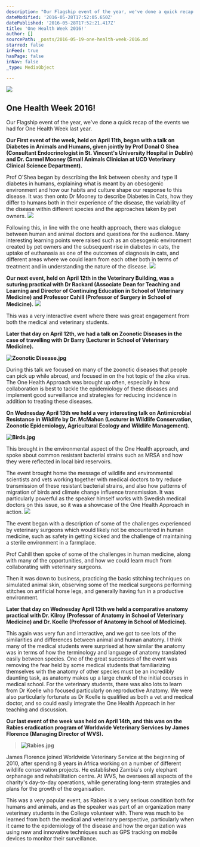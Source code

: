 ```yaml
---
description: "Our Flagship event of the year, we've done a quick recap of the events we had for One Health Week last year."
dateModified: '2016-05-28T17:52:05.650Z'
datePublished: '2016-05-28T17:52:21.417Z'
title: 'One Health Week 2016!'
author: []
sourcePath: _posts/2016-05-19-one-health-week-2016.md
starred: false
inFeed: true
hasPage: false
inNav: false
_type: MediaObject

---
```

<article style=""><img src="https://s3-us-west-2.amazonaws.com/the-grid-img/p/d5c872ad78f9419fc8f236c21e6b445ba3ae5a07.jpg" /><h1>One Health Week 2016!</h1><p>Our Flagship event of the year, we've done a quick recap of the events we had for One Health Week last year.</p></article>

**Our First event of the week, held on April 11th, began with a talk on Diabetes in Animals and Humans, given jointly by Prof Donal O Shea (Consultant Endocrinologist in St. Vincent's University Hospital in Dublin) and Dr. Carmel Mooney (Small Animals Clinician at UCD Veterinary Clinical Science Department).**

Prof O'Shea began by describing the link between obesity and type II diabetes in humans, explaining what is meant by an obesogenic environment and how our habits and culture shape our response to this disease. It was then onto Dr Mooney to describe Diabetes in Cats, how they differ to humans both in their experience of the disease, the variability of the disease within different species and the approaches taken by pet owners.
![](https://s3-us-west-2.amazonaws.com/the-grid-img/p/54f46259d26a4d15dfc044fa7defb932b3ef7922.jpg)

Following this, in line with the one health approach, there was dialogue between human and animal doctors and questions for the audience. Many interesting learning points were raised such as an obesogenic environment created by pet owners and the subsequent rise in diabetes in cats, the uptake of euthanasia as one of the outcomes of diagnosis in cats, and different areas where we could learn from each other both in terms of treatment and in understanding the nature of the disease.
![](https://s3-us-west-2.amazonaws.com/the-grid-img/p/fb8e36abf51be9fc7e4d00ca8117566820bd4a1b.jpg)

**Our next event, held on April 12th in the Veterinary Building, was a suturing practical with Dr Rackard (Associate Dean for Teaching and Learning and Director of Continuing Education in School of Veterinary Medicine) and Professor Cahill (Professor of Surgery in School of Medicine).**
![](https://s3-us-west-2.amazonaws.com/the-grid-img/p/31494dfd16f8f6e78a5ded1e686b9ebcb3c56259.jpg)

This was a very interactive event where there was great engagement from both the medical and veterinary students.

**Later that day on April 12th, we had a talk on Zoonotic Diseases in the case of travelling with Dr Barry (Lecturer in School of Veterinary Medicine).**

**![Zoonotic Disease.jpg](https://lh5.googleusercontent.com/iXBNu13vy68hI1gjvqy1YIJwOssM7M1qJW0dopUxMrKl-ydbnaHwbKaQ-mBXtihqTOhOsI8e945Wd7E8PLoGJzIlXOKYeQaG7FrvlPtqdQCcCDyfJ_7vtiQANYBZnsWMgH5XRfO4)**

During this talk we focused on many of the zoonotic diseases that people can pick up while abroad, and focused in on the hot topic of the zika virus. The One Health Approach was brought up often, especially in how collaboration is best to tackle the epidemiology of these diseases and implement good surveillance and strategies for reducing incidence in addition to treating these diseases.

**On Wednesday April 13th we held a very interesting talk on Antimicrobial Resistance in Wildlife by Dr. McMahon (Lecturer in Wildlife Conservation, Zoonotic Epidemiology, Agricultural Ecology and Wildlife Management).**

**![Birds.jpg](https://lh4.googleusercontent.com/RtM6OE2rysCBxK0Hx95UVJO7hT1XsPPJqMQWVT58QXesXK2v3gqZm-UG89qH3I21qjWOhhikbhW3_Z2GH0sDGqSMUM17rlJcPV6GSDrLhvyhPE_Cc3Gsf6b17zXNssu8YwCNHH6e)**

This brought in the environmental aspect of the One Health approach, and spoke about common resistant bacterial strains such as MRSA and how they were reflected in local bird reservoirs.

The event brought home the message of wildlife and environmental scientists and vets working together with medical doctors to try reduce transmission of these resistant bacterial strains, and also how patterns of migration of birds and climate change influence transmission. It was particularly powerful as the speaker himself works with Swedish medical doctors on this issue, so it was a showcase of the One Health Approach in action.
![](https://s3-us-west-2.amazonaws.com/the-grid-img/p/eda6dfb02add18c46bd83989e8aaac1328b818ae.jpg)

The event began with a description of some of the challenges experienced by veterinary surgeons which would likely not be encountered in human medicine, such as safety in getting kicked and the challenge of maintaining a sterile environment in a farmplace.

Prof Cahill then spoke of some of the challenges in human medicine, along with many of the opportunities, and how we could learn much from collaborating with veterinary surgeons.

Then it was down to business, practicing the basic stitching techniques on simulated animal skin, observing some of the medical surgeons performing stitches on artificial horse legs, and generally having fun in a productive environment.

**Later that day on Wednesday April 13th we held a comparative anatomy practical with Dr. Kilroy (Professor of Anatomy in School of Veterinary Medicine) and Dr. Koelle (Professor of Anatomy in School of Medicine).**

This again was very fun and interactive, and we got to see lots of the similarities and differences between animal and human anatomy. I think many of the medical students were surprised at how similar the anatomy was in terms of how the terminology and language of anatomy translated easily between species. One of the great successes of the event was removing the fear held by some medical students that familiarizing themselves with the anatomy of other species must be an incredibly daunting task, as anatomy makes up a large chunk of the initial courses in medical school. For the veterinary students, there was also lots to learn from Dr Koelle who focused particularly on reproductive Anatomy. We were also particularly fortunate as Dr Koelle is qualified as both a vet and medical doctor, and so could easily integrate the One Health Approach in her teaching and discussion.

**Our last event of the week was held on April 14th, and this was on the Rabies eradication program of Worldwide Veterinary Services by James Florence (Managing Director of WVS).**

> **![Rabies.jpg](https://lh6.googleusercontent.com/ysGye-WyOYGlLxKVKVCA_Ltd0r4oQ8WjCMoxuTSmJt4K_jyK5D0l8IlGyGOg7pFR6NyfWUnvbjRqWlRC0_BlXVl0Vw6E1gMvDHGjEYWekscBXpXohKyMX5y_Mi4mu8NU4qu554C6)**

James Florence joined Worldwide Veterinary Service at the beginning of 2010, after spending 8 years in Africa working on a number of different wildlife conservation projects. He established Zambia's only elephant orphanage and rehabilitation centre. At WVS, he oversees all aspects of the charity's day-to-day operations, while generating long-term strategies and plans for the growth of the organisation.

This was a very popular event, as Rabies is a very serious condition both for humans and animals, and as the speaker was part of an organization many veterinary students in the College volunteer with. There was much to be learned from both the medical and veterinary perspective, particularly when it came to the epidemiology of the disease and how the organization was using new and innovative techniques such as GPS tracking on mobile devices to monitor their surveillance.